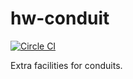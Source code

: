 # hw-conduit
[![Circle CI](https://circleci.com/gh/haskell-works/hw-conduit.svg?style=svg)](https://circleci.com/gh/haskell-works/hw-conduit)

Extra facilities for conduits.

